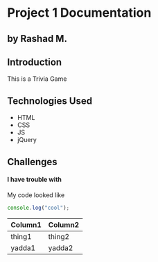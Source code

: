 # Project 1 Documentation

## by Rashad M.

## Introduction

This is a Trivia Game

## Technologies Used

- HTML
- CSS
- JS
- jQuery

## Challenges

#### I have trouble with

My code looked like

```js
console.log("cool");
```

| Column1 | Column2 |
| ------- | ------- |
| thing1  | thing2  |
| yadda1  | yadda2  |
